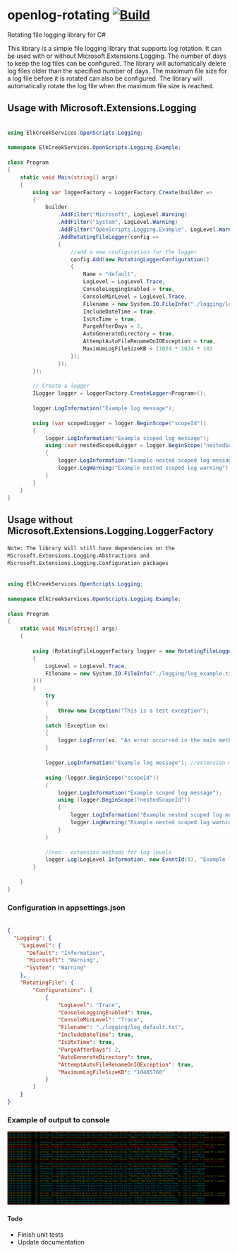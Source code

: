 
# openlog-rotating  [![Build](https://github.com/christopher-gritton/openlog-rotating/actions/workflows/dotnet.yml/badge.svg)](https://github.com/christopher-gritton/openlog-rotating/actions/workflows/dotnet.yml)
Rotating file logging library for C#

This library is a simple file logging library that supports log rotation. It can be used with or without Microsoft.Extensions.Logging.
The number of days to keep the log files can be configured. The library will automatically delete log files older than the specified number of days.
The maximum file size for a log file before it is rotated can also be configured. The library will automatically rotate the log file when the maximum file size is reached.


## Usage with Microsoft.Extensions.Logging

```csharp

using ElkCreekServices.OpenScripts.Logging;

namespace ElkCreekServices.OpenScripts.Logging.Example;

class Program
{
    static void Main(string[] args)
    {
        using var loggerFactory = LoggerFactory.Create(builder =>
        {
            builder
                .AddFilter("Microsoft", LogLevel.Warning)
                .AddFilter("System", LogLevel.Warning)
                .AddFilter("OpenScripts.Logging.Example", LogLevel.Warning) // set the log level for this namespace
                .AddRotatingFileLogger(config =>
                {
                    //add a new configuration for the logger
                    config.Add(new RotatingLoggerConfiguration()
                    {
                        Name = "default",
                        LogLevel = LogLevel.Trace,
                        ConsoleLoggingEnabled = true,
                        ConsoleMinLevel = LogLevel.Trace,
                        Filename = new System.IO.FileInfo("./logging/log_program.txt"),
                        IncludeDateTime = true,
                        IsUtcTime = true,
                        PurgeAfterDays = 2,
                        AutoGenerateDirectory = true,
                        AttemptAutoFileRenameOnIOException = true,
                        MaximumLogFileSizeKB = (1024 * 1024 * 10)
                    });
                });
        });

        // Create a logger
        ILogger logger = loggerFactory.CreateLogger<Program>();

        logger.LogInformation("Example log message");

        using (var scopedLogger = logger.BeginScope("scopeId"))
        {
            logger.LogInformation("Example scoped log message");
            using (var nestedScopedLogger = logger.BeginScope("nestedScopeId"))
            {
                logger.LogInformation("Example nested scoped log message");
                logger.LogWarning("Example nested scoped log warning");
            }
        }
    }
}

```


## Usage without Microsoft.Extensions.Logging.LoggerFactory

`Note: The library will still have dependencies on the Microsoft.Extensions.Logging.Abstractions and Microsoft.Extensions.Logging.Configuration packages`


```csharp

using ElkCreekServices.OpenScripts.Logging;

namespace ElkCreekServices.OpenScripts.Logging.Example;

class Program
{
    static void Main(string[] args)
    {

        using (RotatingFileLoggerFactory logger = new RotatingFileLoggerFactory(string.Empty, () => new RotatingLoggerConfiguration()
        {
            LogLevel = LogLevel.Trace,
            Filename = new System.IO.FileInfo("./logging/log_example.txt"),
        }))
        {
            try
            {
                throw new Exception("This is a test exception");
            }
            catch (Exception ex)
            {
                logger.LogError(ex, "An error occurred in the main method");
            }

            logger.LogInformation("Example log message"); //extension methods for log levels

            using (logger.BeginScope("scopeId"))
            {
                logger.LogInformation("Example scoped log message");
                using (logger.BeginScope("nestedScopeId"))
                {
                    logger.LogInformation("Example nested scoped log message");
                    logger.LogWarning("Example nested scoped log warning");
                }
            }

            //non - extension methods for log levels
            logger.Log(LogLevel.Information, new EventId(0), "Example log message without extension methods");
        }

    }
}

```

### Configuration in appsettings.json

``` json

{
  "Logging": {
    "LogLevel": {
      "Default": "Information",
      "Microsoft": "Warning",
      "System": "Warning"
    },
    "RotatingFile": {
        "Configurations": [
            {
                "LogLevel": "Trace",
                "ConsoleLoggingEnabled": true,
                "ConsoleMinLevel": "Trace",
                "Filename": "./logging/log_default.txt",
                "IncludeDateTime": true,
                "IsUtcTime": true,
                "PurgeAfterDays": 2,
                "AutoGenerateDirectory": true,
                "AttemptAutoFileRenameOnIOException": true,
                "MaximumLogFileSizeKB": "10485760"
            }
        ]
    }
}

```


### Example of output to console

![Output to console example](./console_log_example.PNG)  

#### Todo 

- Finish unit tests
- Update documentation
